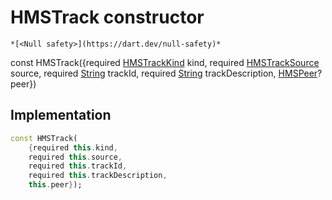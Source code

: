


# HMSTrack constructor




    *[<Null safety>](https://dart.dev/null-safety)*


const
HMSTrack({required [HMSTrackKind](../../enum_hms_track_kind/HMSTrackKind-class.md) kind, required [HMSTrackSource](../../enum_hms_track_source/HMSTrackSource-class.md) source, required [String](https://api.flutter.dev/flutter/dart-core/String-class.html) trackId, required [String](https://api.flutter.dev/flutter/dart-core/String-class.html) trackDescription, [HMSPeer](../../model_hms_peer/HMSPeer-class.md)? peer})





## Implementation

```dart
const HMSTrack(
    {required this.kind,
    required this.source,
    required this.trackId,
    required this.trackDescription,
    this.peer});
```







